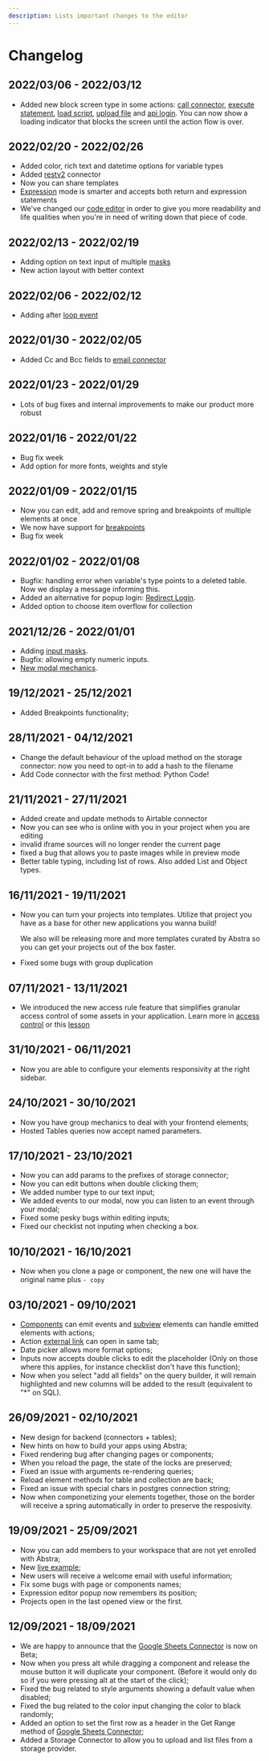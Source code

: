 ```yaml
---
description: Lists important changes to the editor
---
```


# Changelog

## 2022/03/06 - 2022/03/12

* Added new block screen type in some actions: [call connector](docs/front-end/actions/call-connector.md), [execute statement](docs/front-end/actions/hosted-tables.md), [load script](docs/front-end/actions/load-external-script.md), [upload file](docs/front-end/actions/upload-file.md) and [api login](docs/front-end/actions/sign-in-with-username-password.md). You can now show a loading indicator that blocks the screen until the action flow is over.

## 2022/02/20 - 2022/02/26

* Added color, rich text and datetime options for variable types
* Added [restv2](docs/back-end/connectors/rest-v2.md) connector
* Now you can share templates
* [Expression](docs/front-end/arguments/expression-mode.md) mode is smarter and accepts both return and expression statements
* We've changed our [code editor](docs/front-end/code-editor.md) in order to give you more readability and life qualities when you're in need of writing down that piece of code.

## 2022/02/13 - 2022/02/19

* Adding option on text input of multiple [masks](https://docs.abstra.app/docs/front-end/elements/inputs/text)
* New action layout with better context

## 2022/02/06 - 2022/02/12

* Adding after [loop event](https://community.abstra.app/news-9a282l1t/post/feature-improvement-after-loop-event-2DAa9kx9Isiwd2I)

## 2022/01/30 - 2022/02/05

* Added Cc and Bcc fields to [email connector](docs/back-end/connectors/e-mail.md)

## 2022/01/23 - 2022/01/29

* Lots of bug fixes and internal improvements to make our product more robust

## 2022/01/16 - 2022/01/22

* Bug fix week
* Add option for more fonts, weights and style

## 2022/01/09 - 2022/01/15

* Now you can edit, add and remove spring and breakpoints of multiple elements at once
* We now have support for [breakpoints](docs/front-end/breakpoints.md)
* Bug fix week

## 2022/01/02 - 2022/01/08

* Bugfix: handling error when variable's type points to a deleted table. Now we display a message informing this.
* Added an alternative for popup login: [Redirect Login](docs/front-end/actions/redirect-sign-in-sign-up.md).&#x20;
* Added option to choose item overflow for collection

## 2021/12/26 - 2022/01/01

* Adding [input masks](docs/front-end/elements/inputs/text.md#masks).
* Bugfix: allowing empty numeric inputs.
* [New modal mechanics](docs/front-end/actions/show-modal.md#customization-with-springs).

## 19/12/2021 - 25/12/2021

* Added Breakpoints functionality;

## 28/11/2021 - 04/12/2021

* Change the default behaviour of the upload method on the storage connector: now you need to opt-in to add a hash to the filename
* Add Code connector with the first method: Python Code!

## 21/11/2021 - 27/11/2021

* Added create and update methods to Airtable connector
* Now you can see who is online with you in your project when you are editing
* invalid iframe sources will no longer render the current page
* fixed a bug that allows you to paste images while in preview mode
* Better table typing, including list of rows. Also added List and Object types.

## 16/11/2021 - 19/11/2021

*   Now you can turn your projects into templates. Utilize that project you have as a base for other new applications you wanna build!&#x20;

    We also will be releasing more and more templates curated by Abstra so you can get your projects out of the box faster.
* Fixed some bugs with group duplication

## 07/11/2021 - 13/11/2021

* We introduced the new access rule feature that simplifies granular access control of some assets in your application. Learn more in [access control](docs/project-settings/authentication.md#access-rules) or this [lesson](tutorials/common-tecniques/auth0-roles.md#using-roles-in-abstra)

## 31/10/2021 - 06/11/2021

* Now you are able to configure your elements responsivity at the right sidebar.

## 24/10/2021 - 30/10/2021

* Now you have group mechanics to deal with your frontend elements;
* Hosted Tables queries now accept named parameters.

## 17/10/2021 - 23/10/2021

* Now you can add params to the prefixes of storage connector;
* Now you can edit buttons when double clicking them;
* We added number type to our text input;
* We added events to our modal, now you can listen to an event through your modal;
* Fixed some pesky bugs within editing inputs;
* Fixed our checklist not inputing when checking a box.



## 10/10/2021 - 16/10/2021

* Now when you clone a page or component, the new one will have the original name plus `- copy`

## 03/10/2021 - 09/10/2021

* [Components](docs/front-end/components.md) can emit events and [subview](docs/front-end/elements/subview.md) elements can handle emitted elements with actions;
* Action [external link](docs/front-end/actions/external-link.md) can open in same tab;
* Date picker allows more format options;
* Inputs now accepts double clicks to edit the placeholder (Only on those where this applies, for instance checklist don't have this function); &#x20;
* Now when you select "add all fields" on the query builder, it will remain highlighted and new columns will be added to the result (equivalent to "\*" on SQL).

## 26/09/2021 - 02/10/2021

* New design for backend (connectors + tables);
* New hints on how to build your apps using Abstra;
* Fixed rendering bug after changing pages or components;
* When you reload the page, the state of the locks are preserved;
* Fixed an issue with arguments re-rendering queries;
* Reload element methods for table and collection are back;
* Fixed an issue with special chars in postgres connection string;&#x20;
* Now when componetizing your elements together, those on the border will receive a spring automatically in order to preserve the resposivity.

## 19/09/2021 - 25/09/2021

* Now you can add members to your workspace that are not yet enrolled with Abstra;
* New [live example](https://youtu.be/g7zXapUv\_ik);
* New users will receive a welcome email with useful information;
* Fix some bugs with page or components names;
* Expression editor popup now remembers its position;
* Projects open in the last opened view or the first.

## 12/09/2021 - 18/09/2021

* We are happy to announce that the [Google Sheets Connector](docs/back-end/connectors/google-sheets.md) is now on Beta;
* Now when you press alt while dragging a component and release the mouse button it will duplicate your component. (Before it would only do so if you were pressing alt at the start of the click);
* Fixed the bug related to style arguments showing a default value when disabled;
* Fixed the bug related to the color input changing the color to black randomly;
* Added an option to set the first row as a header in the Get Range method of [Google Sheets Connector](docs/back-end/connectors/google-sheets.md);
* Added a Storage Connector to allow you to upload and list files from a storage provider.
